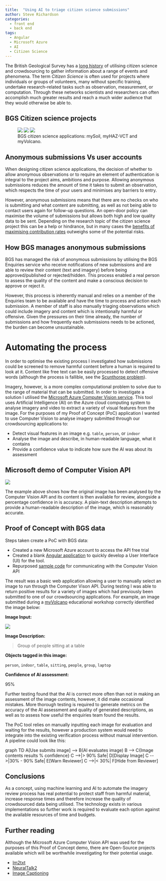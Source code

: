 ```yaml
---
title:  "Using AI to triage citizen science submissions"
author: Steve Richardson
categories:
  - front end
  - back end
tags:
  - Angular
  - Microsoft Azure
  - AI
  - Citizen Science
---
```


The British Geological Survey has a [long history](https://www.bgs.ac.uk/geology-projects/citizen-science/) of utilising citizen science and crowdsourcing to gather information about a range of events and phenomena. The term *Citizen Science* is often used for projects where individuals or groups of volunteers, many without specific training, undertake research-related tasks such as observation, measurement, or computation. Through these networks scientists and researchers can often accomplish much greater results and reach a much wider audience that they would otherwise be able to.

## BGS Citizen science projects

<figure class="third">
	<img src="https://www.bgs.ac.uk/wp-content/uploads/2019/12/mySoil_banner-960x529.jpg">
	<img src="https://www.bgs.ac.uk/wp-content/uploads/2020/06/myHAZ-1-960x497.jpg">
	<img src="https://www.bgs.ac.uk/wp-content/uploads/2020/03/myVolcano-960x529.jpg">
	<figcaption>BGS citizen science applications: mySoil, myHAZ-VCT and myVolcano. </figcaption>
</figure>

## Anonymous submissions Vs user accounts

When designing citizen science applications, the decision of whether to allow anonymous observations or to require an element of authentication is integral to the project aims, ambitions and purpose. Allowing anonymous submissions reduces the amount of time it takes to submit an observation, which respects the time of your users and minimises any barriers to entry.

However, anonymous submissions means that there are no checks on who is submitting and what content are submitting, as well as not being able to contact users again for follow-up questions. An open-door policy can maximise the volume of submissions but allows both high and low quality data to be sent. Depending on the research topic of the citizen science project this can be a help or hindrance, but in many cases the [benefits of maximising contribution rates](https://www.researchgate.net/publication/291356235_To_Sign_Up_or_not_to_Sign_Up_Maximizing_Citizen_Science_Contribution_Rates_through_Optional_Registration) outweighs some of the potential risks.

## How BGS manages anonymous submissions

BGS has managed the risk of anonymous submissions by utilising the BGS Enquiries service who receive notifications of new submissions and are able to review their content (text and imagery) before being approved/published or rejected/hidden. This process enabled a real person to assess the quality of the content and make a conscious decision to approve or reject it.

However, this process is inherently manual and relies on a member of the Enquiries team to be available and have the time to process and action each submission. A member of staff is also manually triaging observations which could include imagery and content which is intentionally harmful or offensive. Given the pressures on their time already, the number of submissions and how frequently each submissions needs to be actioned, the burden can become unsustainable.

# Automating the process

In order to optimise the existing process I investigated how submissions could be screened to remove harmful content before a human is required to look at it. Content like free text can be easily processed to detect offensive words (although the process is fallible, see the [Scunthorpe problem](https://en.wikipedia.org/wiki/Scunthorpe_problem)).

Imagery, however, is a more complex computational problem to solve due to the range of material that can be submitted. In order to investigate a solution I utilised the [Microsoft Azure Computer Vision service](https://azure.microsoft.com/en-us/services/cognitive-services/computer-vision/#overview). This tool uses Artificial Intelligence (AI) on the Azure cloud computing system to analyse imagery and video to extract a variety of visual features from the image. For the purposes of my Proof of Concept (PoC) application I wanted to use Computer Vision to analyse imagery submitted through our crowdsourcing applications to:

* Detect visual features in an image e.g. `table`, `person`, or `indoor`
* Analyse the image and describe, in human-readable language, what it contains
* Provide a confidence value to indicate how sure the AI was about its assessment

## Microsoft demo of Computer Vision API
![](../../../assets/images/2021-08-11-autocaption/ms-example.png)

The example above shows how the original image has been analysed by the Computer Vision API and its content is then available for review, alongside a percentage confidence in is accuracy. A plain-text description attempts to provide a human-readable description of the image, which is reasonably accurate.

## Proof of Concept with BGS data

Steps taken create a PoC with BGS data:
* Created a new Microsoft Azure account to access the API free trial
* Created a blank [Angular application](https://angular.io/) to quickly develop a User Interface (UI) for the tool.
* Repurposed [sample code](https://docs.microsoft.com/en-us/azure/cognitive-services/computer-vision/quickstarts-sdk/image-analysis-client-library?pivots=programming-language-javascript&tabs=visual-studio) for communicating with the Computer Vision API

The result was a basic web application allowing a user to manually select an image to run through the Computer Vison API. During testing I was able to return positive results for a variety of images which had previously been submitted to one of our crowdsourcing applications. For example, an image submitted during a [myVolcano](https://www.bgs.ac.uk/technologies/apps/myvolcano/) educational workshop correctly identified the image below:

**Image Input:**

![](../../../assets/images/2021-08-11-autocaption/edu-workshop.png)

**Image Description:**
> Group of people sitting at a table

**Objects tagged in this image:**

`person`, `indoor`, `table`, `sitting`, `people`, `group`, `laptop`

**Confidence of AI assessment:**

95%

Further testing found that the AI is correct more often than not in making an assessment of the image contents, however, it did make occasional mistakes. More thorough testing is required to generate metrics on the accuracy of the AI assessment and quality of generated descriptions, as well as to assess how useful the enquiries team found the results.

The PoC tool relies on manually inputting each image for evaluation and waiting for the results, however a production system would need to integrate into the existing verification process without manual intervention. A pipeline could look like this:

graph TD
    A[Use submits image] --> B(AI evaluates image)
    B --> C{Image contents results % confidence}
    C -->|> 90% Safe| D[Display Image]
    C -->|30% - 90% Safe| E[Warn Reviewer]
    C -->|< 30%| F[Hide from Reviewer]

## Conclusions

As a concept, using machine learning and AI to automate the imagery review process has real potential to protect staff from harmful material, increase response times and therefore increase the quality of crowdsourced data being utilised. The technology exists in various implementations so further work is required to evaluate each option against the available resources of time and budgets.

## Further reading

Although the Microsoft Azure Computer Vision API was used for the purposes of this Proof of Concept demo, there are Open-Source projects available which will be worthwhile investigating for their potential usage.

* [Im2txt](https://github.com/HughKu/Im2txt)
* [NeuralTalk2](https://github.com/karpathy/neuraltalk2)
* [Image Captioning](https://github.com/DeepRNN/image_captioning)